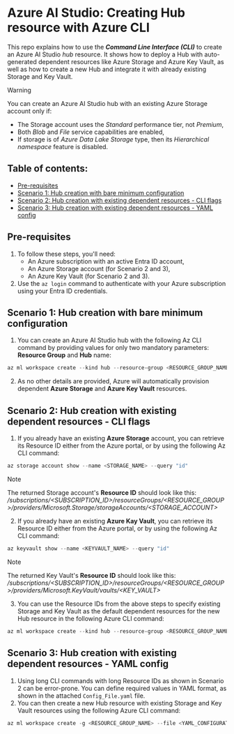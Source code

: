 # Azure AI Studio: Creating Hub resource with Azure CLI
This repo explains how to use the **_Command Line Interface (CLI)_** to create an Azure AI Studio _hub_ resource. It shows how to deploy a Hub with auto-generated dependent resources like Azure Storage and Azure Key Vault, as well as how to create a new Hub and integrate it with already existing Storage and Key Vault.

> [!WARNING]
> You can create an Azure AI Studio hub with an existing Azure Storage account only if:
> - The Storage account uses the _Standard_ performance tier, not _Premium_,
> - Both _Blob_ and _File_ service capabilities are enabled,
> - If storage is of _Azure Data Lake Storage_ type, then its _Hierarchical namespace_ feature is disabled.

## Table of contents:
- [Pre-requisites](https://github.com/LazaUK/AIStudio-Hub-CLI#pre-requisites)
- [Scenario 1: Hub creation with bare minimum configuration](https://github.com/LazaUK/AIStudio-Hub-CLI#scenario-1-hub-creation-with-bare-minimum-configuration)
- [Scenario 2: Hub creation with existing dependent resources - CLI flags](https://github.com/LazaUK/AIStudio-Hub-CLI#scenario-2-hub-creation-with-existing-dependent-resources---cli-flags)
- [Scenario 3: Hub creation with existing dependent resources - YAML config](https://github.com/LazaUK/AIStudio-Hub-CLI#scenario-3-hub-creation-with-existing-dependent-resources---yaml-config)

## Pre-requisites
1. To follow these steps, you'll need:
    - An Azure subscription with an active Entra ID account,
    - An Azure Storage account (for Scenario 2 and 3),
    - An Azure Key Vault (for Scenario 2 and 3).
2. Use the ```az login``` command to authenticate with your Azure subscription using your Entra ID credentials.

## Scenario 1: Hub creation with bare minimum configuration
1. You can create an Azure AI Studio hub with the following Az CLI command by providing values for only two mandatory parameters: **Resource Group** and **Hub** name:
``` PowerShell
az ml workspace create --kind hub --resource-group <RESOURCE_GROUP_NAME> --name <AI_HUB_NAME>
```
2. As no other details are provided, Azure will automatically provision dependent **Azure Storage** and **Azure Key Vault** resources.

## Scenario 2: Hub creation with existing dependent resources - CLI flags
1. If you already have an existing **Azure Storage** account, you can retrieve its Resource ID either from the Azure portal, or by using the following Az CLI command:
``` PowerShell
az storage account show --name <STORAGE_NAME> --query "id"
```
> [!Note]
> The returned Storage account's **Resource ID** should look like this: _/subscriptions/<SUBSCRIPTION_ID>/resourceGroups/<RESOURCE_GROUP>/providers/Microsoft.Storage/storageAccounts/<STORAGE_ACCOUNT>_
2. If you already have an existing **Azure Kay Vault**, you can retrieve its Resource ID either from the Azure portal, or by using the following Az CLI command:
``` PowerShell
az keyvault show --name <KEYVAULT_NAME> --query "id"
```
> [!Note]
> The returned Key Vault's **Resource ID** should look like this: _/subscriptions/<SUBSCRIPTION_ID>/resourceGroups/<RESOURCE_GROUP>/providers/Microsoft.KeyVault/vaults/<KEY_VAULT>_
3. You can use the Resource IDs from the above steps to specify existing Storage and Key Vault as the default dependent resources for the new Hub resource in the following Azure CLI command:
``` PowerShell
az ml workspace create --kind hub --resource-group <RESOURCE_GROUP_NAME> --name <HUB_NAME> --display-name <HUB_DISPLAY_NAME> --description <HUB_DESCRIPTION> --location <HUB_AZURE_REGION> --storage-account <STORAGE_RESOURCE_ID> --key-vault <KEYVAULT_RESOURCE_ID>
```

## Scenario 3: Hub creation with existing dependent resources - YAML config
1. Using long CLI commands with long Resource IDs as shown in Scenario 2 can be error-prone. You can define required values in YAML format, as shown in the attached ```Config_File.yaml``` file.
2. You can then create a new Hub resource with existing Storage and Key Vault resources using the following Azure CLI command:
``` PowerShell
az ml workspace create -g <RESOURCE_GROUP_NAME> --file <YAML_CONFIGURATION_FILE>
```
